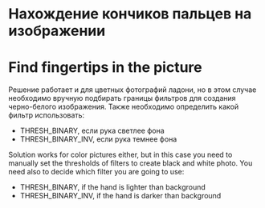 # Нахождение кончиков пальцев на изображении
# Find fingertips in the picture


Решение работает и для цветных фотографий ладони, но в этом случае необходимо вручную подбирать границы фильтров для создания черно-белого изображения. Также необходимо определить какой фильтр использовать:
- THRESH_BINARY, если рука светлее фона
- THRESH_BINARY_INV, если рука темнее фона 


Solution works for color pictures either, but in this case you need to manually set the thresholds of filters to create black and white photo. You need also to decide which filter you are going to use:
- THRESH_BINARY, if the hand is lighter than background
- THRESH_BINARY_INV, if the hand is darker than background